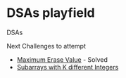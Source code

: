 # DSAs playfield
DSAs 

Next Challenges to attempt
- [Maximum Erase Value](https://leetcode.com/problems/maximum-erasure-value/) - Solved
- [Subarrays with K different Integers](https://leetcode.com/problems/subarrays-with-k-different-integers/)
